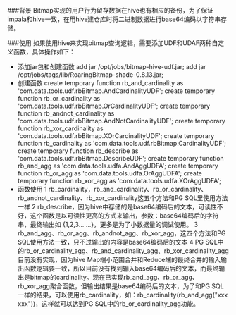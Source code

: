 ###背景
Bitmap实现的用户行为留存数据在hive也有相应的备份，为了保证impala和hive一致，在用hive建仓库时将二进制数据进行base64编码以字符串存储。

###使用
如果使用hive来实现bitmap查询逻辑，需要添加UDF和UDAF两种自定义函数，具体操作如下：
* 添加jar包和创建函数
add jar /opt/jobs/bitmap-hive-udf.jar;
add jar /opt/jobs/tags/lib/RoaringBitmap-shade-0.8.13.jar;
* 创建函数
create temporary function rb_and_cardinality as 'com.data.tools.udf.rbBitmap.AndCardinalityUDF';
create temporary function rb_or_cardinality as 'com.data.tools.udf.rbBitmap.OrCardinalityUDF';
create temporary function rb_andnot_cardinality as 'com.data.tools.udf.rbBitmap.AndNotCardinalityUDF';
create temporary function rb_xor_cardinality as 'com.data.tools.udf.rbBitmap.XOrCardinalityUDF';
create temporary function rb_cardinality as 'com.data.tools.udf.rbBitmap.CardinalityUDF';
create temporary function rb_describe as 'com.data.tools.udf.rbBitmap.DescribeUDF';
create temporary function rb_and_agg as 'com.data.tools.udfa.AndAggUDFA';
create temporary function rb_or_agg as 'com.data.tools.udfa.OrAggUDFA';
create temporary function rb_xor_agg as 'com.data.tools.udfa.XOrAggUDFA';
* 函数使用
1 rb_cardinality，rb_and_cardinality、rb_or_cardinality、rb_andnot_cardinality、rb_xor_cardinality这五个方法和PG SQL里使用方法一样
2 rb_describe，因为hive中存储的是base64编码后的文本，可读性不好，这个函数是以可读性更高的方式来输出，参数：base64编码后的字符串，最终输出如 {1,2,3... ...}，更多是为了小数据量的调试使用。
3 rb_and_agg、rb_or_agg、rb_andnot_agg、rb_xor_agg，这四个方法和PG SQL使用方法一致，只不过输出的内容是base64编码后的文本
4 PG SQL中的rb_or_cardinality_agg、rb_and_cardinality_agg、rb_xor_cardinality_agg目前没有实现，因为hive Map端小范围合并和Reduce端的最终合并的输入输出函数逻辑要一致，所以目前没有找到输入base64编码后的文本，而最终输出是bitmap的cardinality。现在已实现rb_and_agg、rb_or_agg、rb_xor_agg聚合函数，但输出结果是base64编码后的文本，为了和PG SQL一样的结果，可以使用rb_cardinality，如：rb_cardinality(rb_and_agg("xxx xxx"))，这样就可以达到PG SQL中的rb_or_cardinality_agg功能。
